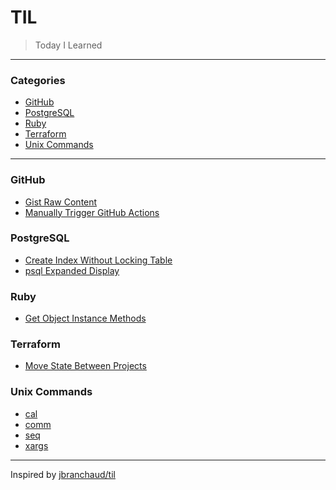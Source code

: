 # TIL

> Today I Learned

---

### Categories

- [GitHub](#github)
- [PostgreSQL](#postgresql)
- [Ruby](#ruby)
- [Terraform](#terraform)
- [Unix Commands](#unix-commands)

---

### GitHub

- [Gist Raw Content](./github/gist-raw-content.md)
- [Manually Trigger GitHub Actions](./github/manually-trigger-github-actions.md)

### PostgreSQL

- [Create Index Without Locking Table](./postgres/create-index-without-locking-table.md)
- [psql Expanded Display](./postgres/psql-expanded-display.md)

### Ruby

- [Get Object Instance Methods](./ruby/get-object-instance-methods.md)


### Terraform

- [Move State Between Projects](./terraform/move-state-between-projects.md)

### Unix Commands

- [cal](./unix-commands/cal.md)
- [comm](./unix-commands/comm.md)
- [seq](./unix-commands/seq.md)
- [xargs](./unix-commands/xargs.md)

---

Inspired by [jbranchaud/til](https://github.com/jbranchaud/til)
